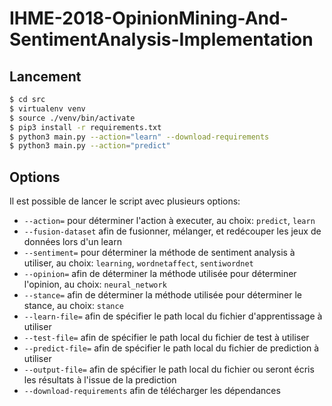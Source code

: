 # IHME-2018-OpinionMining-And-SentimentAnalysis-Implementation

## Lancement

```bash
$ cd src
$ virtualenv venv
$ source ./venv/bin/activate
$ pip3 install -r requirements.txt
$ python3 main.py --action="learn" --download-requirements
$ python3 main.py --action="predict"
```

## Options
Il est possible de lancer le script avec plusieurs options:
* `--action=` pour déterminer l'action à executer, au choix: `predict`, `learn`
* `--fusion-dataset` afin de fusionner, mélanger, et redécouper les jeux de données lors d'un learn
* `--sentiment=` pour déterminer la méthode de sentiment analysis à utiliser, au choix: `learning`, `wordnetaffect`, `sentiwordnet`
* `--opinion=` afin de déterminer la méthode utilisée pour déterminer l'opinion, au choix: `neural_network`
* `--stance=` afin de déterminer la méthode utilisée pour déterminer le stance, au choix: `stance`
* `--learn-file=` afin de spécifier le path local du fichier d'apprentissage à utiliser
* `--test-file=` afin de spécifier le path local du fichier de test à utiliser
* `--predict-file=` afin de spécifier le path local du fichier de prediction à utiliser
* `--output-file=` afin de spécifier le path local du fichier ou seront écris les résultats à l'issue de la prediction
* `--download-requirements` afin de télécharger les dépendances

